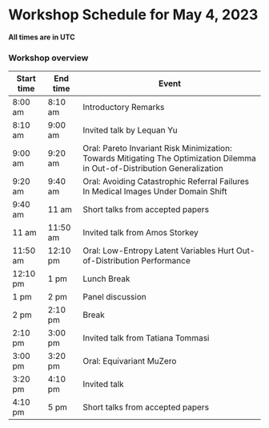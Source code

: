 # Workshop Schedule for May 4, 2023

**All times are in UTC**

### Workshop overview

| Start time  | End time | Event |
| ------------- | ------------- | ------------- |
| 8:00 am  | 8:10 am  | Introductory Remarks |
| 8:10 am  | 9:00 am  | Invited talk by Lequan Yu |
| 9:00 am  | 9:20 am  | Oral: Pareto Invariant Risk Minimization: Towards Mitigating The Optimization Dilemma in Out-of-Distribution Generalization |
| 9:20 am  | 9:40 am  | Oral: Avoiding Catastrophic Referral Failures In Medical Images Under Domain Shift |
| 9:40 am  | 11 am  | Short talks from accepted papers |
| 11 am  | 11:50 am  | Invited talk from Amos Storkey |
| 11:50 am  | 12:10 pm    | Oral: Low-Entropy Latent Variables Hurt Out-of-Distribution Performance|
| 12:10 pm  | 1 pm  | Lunch Break |
| 1 pm  | 2 pm  | Panel discussion |
| 2 pm  | 2:10 pm  | Break |
| 2:10 pm  | 3:00 pm  | Invited talk from Tatiana Tommasi |
| 3:00 pm  | 3:20 pm  | Oral: Equivariant MuZero |
| 3:20 pm  | 4:10 pm  | Invited talk |
| 4:10 pm  | 5 pm  | Short talks from accepted papers |


